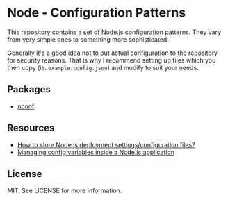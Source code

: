 # Node - Configuration Patterns

This repository contains a set of Node.js configuration patterns. They vary from very simple ones to something more sophisticated.

Generally it's a good idea not to put actual configuration to the repository for security reasons. That is why I recommend setting up files which you then copy (ie. `example.config.json`) and modify to suit your needs.

## Packages

* [nconf](https://github.com/flatiron/nconf)

## Resources

* [How to store Node.js deployment settings/configuration files?](http://stackoverflow.com/questions/5869216/how-to-store-node-js-deployment-settings-configuration-files)
* [Managing config variables inside a Node.js application](http://www.chovy.com/node-js/managing-config-variables-inside-a-node-js-application/)

## License

MIT. See LICENSE for more information.

